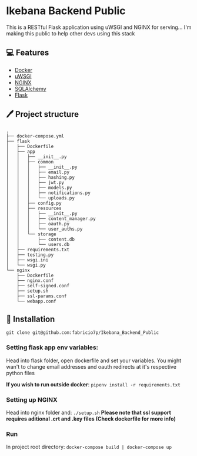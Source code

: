 # Ikebana Backend Public

This is a RESTful Flask application using uWSGI and NGINX for serving...
I'm making this public to help other devs using this stack

## :computer: Features

* [Docker](https://www.docker.com/)
* [uWSGI](https://uwsgi-docs.readthedocs.io/)
* [NGINX](https://www.nginx.com/)
* [SQLAlchemy](https://www.sqlalchemy.org/)
* [Flask](https://flask.palletsprojects.com/)

## :pen: Project structure

```
.
├── docker-compose.yml
├── flask
│   ├── Dockerfile
│   ├── app
│   │   ├── __init__.py
│   │   ├── common
│   │   │   ├── __init__.py
│   │   │   ├── email.py
│   │   │   ├── hashing.py
│   │   │   ├── jwt.py
│   │   │   ├── models.py
│   │   │   ├── notifications.py
│   │   │   └── uploads.py
│   │   ├── config.py
│   │   ├── resources
│   │   │   ├── __init__.py
│   │   │   ├── content_manager.py
│   │   │   ├── oauth.py
│   │   │   └── user_auths.py
│   │   └── storage
│   │       ├── content.db
│   │       └── users.db
│   ├── requirements.txt
│   ├── testing.py
│   ├── wsgi.ini
│   └── wsgi.py
└── nginx
    ├── Dockerfile
    ├── nginx.conf
    ├── self-signed.conf
    ├── setup.sh
    ├── ssl-params.conf
    └── webapp.conf
```

## :steam_locomotive: Installation

`git clone git@github.com:fabricio7p/Ikebana_Backend_Public`

### Setting flask app env variables:

Head into flask folder, open dockerfile and set your variables.
You might wan't to change email addresses and oauth redirects at it's respective python files

**If you wish to run outside docker**:
`pipenv install -r requirements.txt`

### Setting up NGINX

Head into nginx folder and: `./setup.sh`
**Please note that ssl support requires aditional .crt and .key files (Check dockerfile for more info)**

### Run
In project root directory:
`docker-compose build | docker-compose up`

